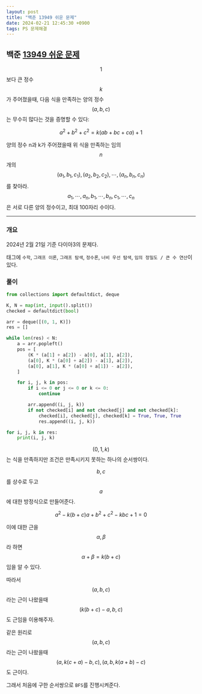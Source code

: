 ```yaml
---
layout: post
title: "백준 13949 쉬운 문제"
date: 2024-02-21 12:45:30 +0900
tags: PS 문제해결
---
```


## 백준 [13949 쉬운 문제](https://www.acmicpc.net/problem/13949)

$$1$$보다 큰 정수 $$k$$가 주어졌을때, 다음 식을 만족하는 양의 정수 $$(a,b,c)$$는 무수히 많다는 것을 증명할 수 있다:

$$a^2+b^2+c^2=k(ab+bc+ca)+1$$

양의 정수 n과 k가 주어졌을때 위 식을 만족하는 임의 $$n$$개의$$(a_1,b_1,c_1),(a_2,b_2,c_2),\cdots,(a_n,b_n,c_n)$$ 를 찾아라. $$a_1,\cdots,a_n,b_1,\cdots,b_n,c_1,\cdots,c_n$$은 서로 다른 양의 정수이고, 최대 100자리 수이다.

---

### 개요

2024년 2월 21일 기준 다이아3의 문제다.

태그에 `수학`, `그래프 이론`, `그래프 탐색`, `정수론`, `너비 우선 탐색`, `임의 정밀도 / 큰 수 연산`이 있다.

### 풀이

```python
from collections import defaultdict, deque

K, N = map(int, input().split())
checked = defaultdict(bool)

arr = deque([(0, 1, K)])
res = []

while len(res) < N:
    a = arr.popleft()
    pos = [
        (K * (a[1] + a[2]) - a[0], a[1], a[2]),
        (a[0], K * (a[0] + a[2]) - a[1], a[2]),
        (a[0], a[1], K * (a[0] + a[1]) - a[2]),
    ]

    for i, j, k in pos:
        if i <= 0 or j <= 0 or k <= 0:
            continue

        arr.append((i, j, k))
        if not checked[i] and not checked[j] and not checked[k]:
            checked[i], checked[j], checked[k] = True, True, True
            res.append((i, j, k))

for i, j, k in res:
    print(i, j, k)


```

>

$$(0,1,k)$$는 식을 만족하지만 조건은 만족시키지 못하는 하나의 순서쌍이다.

$$b,c$$를 상수로 두고 $$a$$에 대한 방정식으로 만들어준다.

$$a^2-k(b+c)a+b^2+c^2-kbc+1=0$$

이에 대한 근을 $$\alpha,\beta$$라 하면 $$\alpha + \beta=k(b+c)$$임을 알 수 있다.

따라서 $$(a,b,c)$$라는 근이 나왔을때 $$(k(b+c)-a,b,c)$$도 근임을 이용해주자.

같은 원리로 $$(a,b,c)$$라는 근이 나왔을때 $$(a,k(c+a)-b,c),(a,b,k(a+b)-c)$$도 근이다.

그래서 처음에 구한 순서쌍으로 `BFS`를 진행시켜준다.
